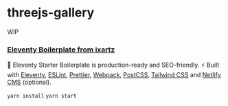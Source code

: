 # threejs-gallery
WIP

### [Eleventy Boilerplate from ixartz](https://github.com/ixartz/Eleventy-Starter-Boilerplate) 
🚀 Eleventy Starter Boilerplate is production-ready and SEO-friendly. ⚡️ Built with [Eleventy](https://www.11ty.dev), [ESLint](https://eslint.org), [Prettier](https://prettier.io), [Webpack](https://webpack.js.org), [PostCSS](https://postcss.org), [Tailwind CSS](https://tailwindcss.com) and [Netlify CMS](https://www.netlifycms.org) (optional).


`yarn install`
`yarn start`
